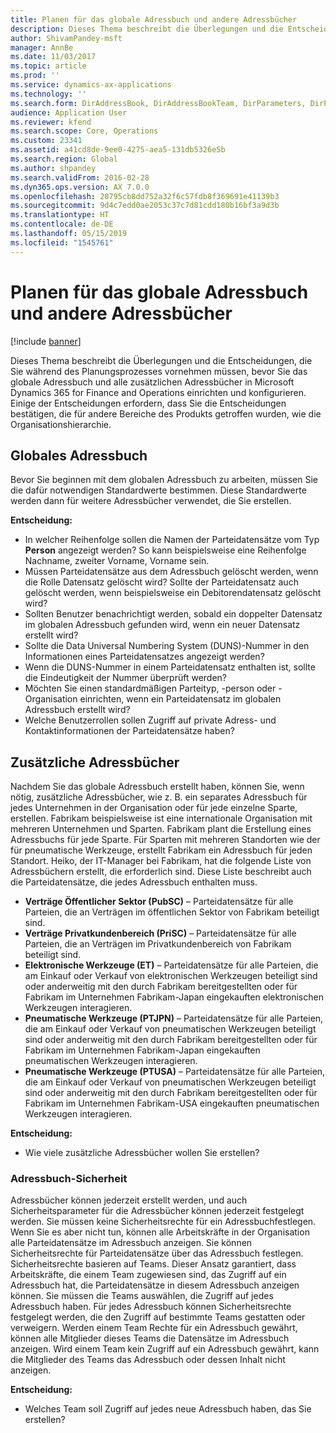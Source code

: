 ```yaml
---
title: Planen für das globale Adressbuch und andere Adressbücher
description: Dieses Thema beschreibt die Überlegungen und die Entscheidungen, die Sie während des Planungsprozesses vornehmen müssen, bevor Sie das globale Adressbuch und alle zusätzlichen Adressbücher in Microsoft Dynamics 365 for Finance and Operations einrichten und konfigurieren. Einige der Entscheidungen erfordern, dass Sie die Entscheidungen bestätigen, die für andere Bereiche des Produkts getroffen wurden, wie die Organisationshierarchie.
author: ShivamPandey-msft
manager: AnnBe
ms.date: 11/03/2017
ms.topic: article
ms.prod: ''
ms.service: dynamics-ax-applications
ms.technology: ''
ms.search.form: DirAddressBook, DirAddressBookTeam, DirParameters, DirPartyTable
audience: Application User
ms.reviewer: kfend
ms.search.scope: Core, Operations
ms.custom: 23341
ms.assetid: a41cd8de-9ee0-4275-aea5-131db5326e5b
ms.search.region: Global
ms.author: shpandey
ms.search.validFrom: 2016-02-28
ms.dyn365.ops.version: AX 7.0.0
ms.openlocfilehash: 20795cb8dd752a32f6c57fdb8f369691e41139b3
ms.sourcegitcommit: 9d4c7edd0ae2053c37c7d81cdd180b16bf3a9d3b
ms.translationtype: HT
ms.contentlocale: de-DE
ms.lasthandoff: 05/15/2019
ms.locfileid: "1545761"
---
```

# <a name="plan-for-the-global-address-book-and-other-address-books"></a>Planen für das globale Adressbuch und andere Adressbücher

[!include [banner](../includes/banner.md)]

Dieses Thema beschreibt die Überlegungen und die Entscheidungen, die Sie während des Planungsprozesses vornehmen müssen, bevor Sie das globale Adressbuch und alle zusätzlichen Adressbücher in Microsoft Dynamics 365 for Finance and Operations einrichten und konfigurieren. Einige der Entscheidungen erfordern, dass Sie die Entscheidungen bestätigen, die für andere Bereiche des Produkts getroffen wurden, wie die Organisationshierarchie.

## <a name="global-address-book"></a>Globales Adressbuch

Bevor Sie beginnen mit dem globalen Adressbuch zu arbeiten, müssen Sie die dafür notwendigen Standardwerte bestimmen. Diese Standardwerte werden dann für weitere Adressbücher verwendet, die Sie erstellen.

**Entscheidung:**

- In welcher Reihenfolge sollen die Namen der Parteidatensätze vom Typ **Person** angezeigt werden? So kann beispielsweise eine Reihenfolge Nachname, zweiter Vorname, Vorname sein.
- Müssen Parteidatensätze aus dem Adressbuch gelöscht werden, wenn die Rolle Datensatz gelöscht wird? Sollte der Parteidatensatz auch gelöscht werden, wenn beispielsweise ein Debitorendatensatz gelöscht wird?
- Sollten Benutzer benachrichtigt werden, sobald ein doppelter Datensatz im globalen Adressbuch gefunden wird, wenn ein neuer Datensatz erstellt wird?
- Sollte die Data Universal Numbering System (DUNS)-Nummer in den Informationen eines Parteidatensatzes angezeigt werden?
- Wenn die DUNS-Nummer in einem Parteidatensatz enthalten ist, sollte die Eindeutigkeit der Nummer überprüft werden?
- Möchten Sie einen standardmäßigen Parteityp, -person oder -Organisation einrichten, wenn ein Parteidatensatz im globalen Adressbuch erstellt wird?
- Welche Benutzerrollen sollen Zugriff auf private Adress- und Kontaktinformationen der Parteidatensätze haben?

## <a name="additional-address-books"></a>Zusätzliche Adressbücher

Nachdem Sie das globale Adressbuch erstellt haben, können Sie, wenn nötig, zusätzliche Adressbücher, wie z. B. ein separates Adressbuch für jedes Unternehmen in der Organisation oder für jede einzelne Sparte, erstellen. Fabrikam beispielsweise ist eine internationale Organisation mit mehreren Unternehmen und Sparten. Fabrikam plant die Erstellung eines Adressbuchs für jede Sparte. Für Sparten mit mehreren Standorten wie der für pneumatische Werkzeuge, erstellt Fabrikam ein Adressbuch für jeden Standort. Heiko, der IT-Manager bei Fabrikam, hat die folgende Liste von Adressbüchern erstellt, die erforderlich sind. Diese Liste beschreibt auch die Parteidatensätze, die jedes Adressbuch enthalten muss.

- **Verträge Öffentlicher Sektor (PubSC)** – Parteidatensätze für alle Parteien, die an Verträgen im öffentlichen Sektor von Fabrikam beteiligt sind.
- **Verträge Privatkundenbereich (PriSC)** – Parteidatensätze für alle Parteien, die an Verträgen im Privatkundenbereich von Fabrikam beteiligt sind.
- **Elektronische Werkzeuge (ET)** – Parteidatensätze für alle Parteien, die am Einkauf oder Verkauf von elektronischen Werkzeugen beteiligt sind oder anderweitig mit den durch Fabrikam bereitgestellten oder für Fabrikam im Unternehmen Fabrikam-Japan eingekauften elektronischen Werkzeugen interagieren.
- **Pneumatische Werkzeuge (PTJPN)** – Parteidatensätze für alle Parteien, die am Einkauf oder Verkauf von pneumatischen Werkzeugen beteiligt sind oder anderweitig mit den durch Fabrikam bereitgestellten oder für Fabrikam im Unternehmen Fabrikam-Japan eingekauften pneumatischen Werkzeugen interagieren.
- **Pneumatische Werkzeuge (PTUSA)** – Parteidatensätze für alle Parteien, die am Einkauf oder Verkauf von pneumatischen Werkzeugen beteiligt sind oder anderweitig mit den durch Fabrikam bereitgestellten oder für Fabrikam im Unternehmen Fabrikam-USA eingekauften pneumatischen Werkzeugen interagieren.

**Entscheidung:**

- Wie viele zusätzliche Adressbücher wollen Sie erstellen?

### <a name="address-book-security"></a>Adressbuch-Sicherheit

Adressbücher können jederzeit erstellt werden, und auch Sicherheitsparameter für die Adressbücher können jederzeit festgelegt werden. Sie müssen keine Sicherheitsrechte für ein Adressbuchfestlegen. Wenn Sie es aber nicht tun, können alle Arbeitskräfte in der Organisation alle Parteidatensätze im Adressbuch anzeigen. Sie können Sicherheitsrechte für Parteidatensätze über das Adressbuch festlegen. Sicherheitsrechte basieren auf Teams. Dieser Ansatz garantiert, dass Arbeitskräfte, die einem Team zugewiesen sind, das Zugriff auf ein Adressbuch hat, die Parteidatensätze in diesem Adressbuch anzeigen können. Sie müssen die Teams auswählen, die Zugriff auf jedes Adressbuch haben. Für jedes Adressbuch können Sicherheitsrechte festgelegt werden, die den Zugriff auf bestimmte Teams gestatten oder verweigern. Werden einem Team Rechte für ein Adressbuch gewährt, können alle Mitglieder dieses Teams die Datensätze im Adressbuch anzeigen. Wird einem Team kein Zugriff auf ein Adressbuch gewährt, kann die Mitglieder des Teams das Adressbuch oder dessen Inhalt nicht anzeigen.

**Entscheidung:**

- Welches Team soll Zugriff auf jedes neue Adressbuch haben, das Sie erstellen?
